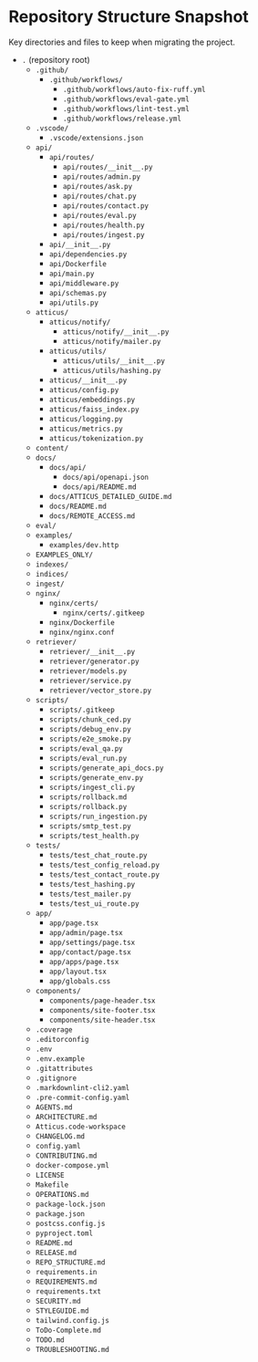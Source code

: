 # Repository Structure Snapshot

Key directories and files to keep when migrating the project.

- `.` (repository root)
  - `.github/`
    - `.github/workflows/`
      - `.github/workflows/auto-fix-ruff.yml`
      - `.github/workflows/eval-gate.yml`
      - `.github/workflows/lint-test.yml`
      - `.github/workflows/release.yml`
  - `.vscode/`
    - `.vscode/extensions.json`
  - `api/`
    - `api/routes/`
      - `api/routes/__init__.py`
      - `api/routes/admin.py`
      - `api/routes/ask.py`
      - `api/routes/chat.py`
      - `api/routes/contact.py`
      - `api/routes/eval.py`
      - `api/routes/health.py`
      - `api/routes/ingest.py`
    - `api/__init__.py`
    - `api/dependencies.py`
    - `api/Dockerfile`
    - `api/main.py`
    - `api/middleware.py`
    - `api/schemas.py`
    - `api/utils.py`
  - `atticus/`
    - `atticus/notify/`
      - `atticus/notify/__init__.py`
      - `atticus/notify/mailer.py`
    - `atticus/utils/`
      - `atticus/utils/__init__.py`
      - `atticus/utils/hashing.py`
    - `atticus/__init__.py`
    - `atticus/config.py`
    - `atticus/embeddings.py`
    - `atticus/faiss_index.py`
    - `atticus/logging.py`
    - `atticus/metrics.py`
    - `atticus/tokenization.py`
  - `content/`
  - `docs/`
    - `docs/api/`
      - `docs/api/openapi.json`
      - `docs/api/README.md`
    - `docs/ATTICUS_DETAILED_GUIDE.md`
    - `docs/README.md`
    - `docs/REMOTE_ACCESS.md`
  - `eval/`
  - `examples/`
    - `examples/dev.http`
  - `EXAMPLES_ONLY/`
  - `indexes/`
  - `indices/`
  - `ingest/`
  - `nginx/`
    - `nginx/certs/`
      - `nginx/certs/.gitkeep`
    - `nginx/Dockerfile`
    - `nginx/nginx.conf`
  - `retriever/`
    - `retriever/__init__.py`
    - `retriever/generator.py`
    - `retriever/models.py`
    - `retriever/service.py`
    - `retriever/vector_store.py`
  - `scripts/`
    - `scripts/.gitkeep`
    - `scripts/chunk_ced.py`
    - `scripts/debug_env.py`
    - `scripts/e2e_smoke.py`
    - `scripts/eval_qa.py`
    - `scripts/eval_run.py`
    - `scripts/generate_api_docs.py`
    - `scripts/generate_env.py`
    - `scripts/ingest_cli.py`
    - `scripts/rollback.md`
    - `scripts/rollback.py`
    - `scripts/run_ingestion.py`
    - `scripts/smtp_test.py`
    - `scripts/test_health.py`
  - `tests/`
    - `tests/test_chat_route.py`
    - `tests/test_config_reload.py`
    - `tests/test_contact_route.py`
    - `tests/test_hashing.py`
    - `tests/test_mailer.py`
    - `tests/test_ui_route.py`
  - `app/`
    - `app/page.tsx`
    - `app/admin/page.tsx`
    - `app/settings/page.tsx`
    - `app/contact/page.tsx`
    - `app/apps/page.tsx`
    - `app/layout.tsx`
    - `app/globals.css`
  - `components/`
    - `components/page-header.tsx`
    - `components/site-footer.tsx`
    - `components/site-header.tsx`
  - `.coverage`
  - `.editorconfig`
  - `.env`
  - `.env.example`
  - `.gitattributes`
  - `.gitignore`
  - `.markdownlint-cli2.yaml`
  - `.pre-commit-config.yaml`
  - `AGENTS.md`
  - `ARCHITECTURE.md`
  - `Atticus.code-workspace`
  - `CHANGELOG.md`
  - `config.yaml`
  - `CONTRIBUTING.md`
  - `docker-compose.yml`
  - `LICENSE`
  - `Makefile`
  - `OPERATIONS.md`
  - `package-lock.json`
  - `package.json`
  - `postcss.config.js`
  - `pyproject.toml`
  - `README.md`
  - `RELEASE.md`
  - `REPO_STRUCTURE.md`
  - `requirements.in`
  - `REQUIREMENTS.md`
  - `requirements.txt`
  - `SECURITY.md`
  - `STYLEGUIDE.md`
  - `tailwind.config.js`
  - `ToDo-Complete.md`
  - `TODO.md`
  - `TROUBLESHOOTING.md`
